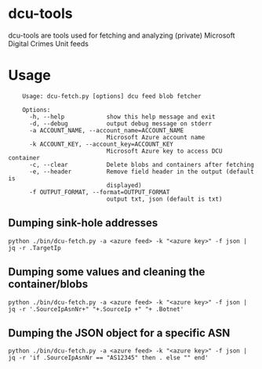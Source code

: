 dcu-tools
=========

dcu-tools are tools used for fetching and analyzing (private) Microsoft Digital Crimes Unit feeds

Usage
=====

        Usage: dcu-fetch.py [options] dcu feed blob fetcher

        Options:
          -h, --help            show this help message and exit
          -d, --debug           output debug message on stderr
          -a ACCOUNT_NAME, --account_name=ACCOUNT_NAME
                                Microsoft Azure account name
          -k ACCOUNT_KEY, --account_key=ACCOUNT_KEY
                                Microsoft Azure key to access DCU container
          -c, --clear           Delete blobs and containers after fetching
          -e, --header          Remove field header in the output (default is
                                displayed)
          -f OUTPUT_FORMAT, --format=OUTPUT_FORMAT
                                output txt, json (default is txt)

Dumping sink-hole addresses
---------------------------

    python ./bin/dcu-fetch.py -a <azure feed> -k "<azure key>" -f json | jq -r .TargetIp

Dumping some values and cleaning the container/blobs
----------------------------------------------------

    python ./bin/dcu-fetch.py -a <azure feed> -k "<azure key>" -f json | jq -r '.SourceIpAsnNr+" "+.SourceIp +" "+ .Botnet'

Dumping the JSON object for a specific ASN
------------------------------------------

    python ./bin/dcu-fetch.py -a <azure feed> -k "<azure key>" -f json | jq -r 'if .SourceIpAsnNr == "AS12345" then . else "" end'
